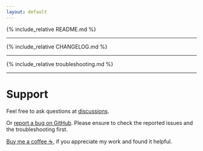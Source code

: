 ```yaml
---
layout: default
---
```


{% include_relative README.md %}

---

{% include_relative CHANGELOG.md %}

---

{% include_relative troubleshooting.md %}

---

# Support

Feel free to ask questions at [discussions](https://github.com/iiey/nikgimp/discussions).

Or [report a bug on GitHub](https://github.com/iiey/nikgimp/issues). Please ensure to check the reported issues and the troubleshooting first.

[Buy me a coffee ☕](https://www.paypal.com/donate/?hosted_button_id=XGLK389645YW6), if you appreciate my work and found it helpful.
